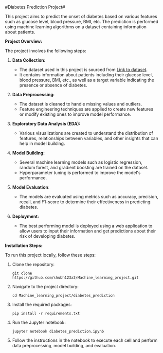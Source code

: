 #Diabetes Prediction Project#

This project aims to predict the onset of diabetes based on various features such as glucose level, blood pressure, BMI, etc. The prediction is performed using machine learning algorithms on a dataset containing information about patients.

**Project Overview:**

The project involves the following steps:

1. **Data Collection:** 
   - The dataset used in this project is sourced from [Link to dataset](insert_link_here).
   - It contains information about patients including their glucose level, blood pressure, BMI, etc., as well as a target variable indicating the presence or absence of diabetes.

2. **Data Preprocessing:**
   - The dataset is cleaned to handle missing values and outliers.
   - Feature engineering techniques are applied to create new features or modify existing ones to improve model performance.

3. **Exploratory Data Analysis (EDA):**
   - Various visualizations are created to understand the distribution of features, relationships between variables, and other insights that can help in model building.

4. **Model Building:**
   - Several machine learning models such as logistic regression, random forest, and gradient boosting are trained on the dataset.
   - Hyperparameter tuning is performed to improve the model's performance.

5. **Model Evaluation:**
   - The models are evaluated using metrics such as accuracy, precision, recall, and F1-score to determine their effectiveness in predicting diabetes.

6. **Deployment:**
   - The best performing model is deployed using a web application to allow users to input their information and get predictions about their risk of developing diabetes.

**Installation Steps:**

To run this project locally, follow these steps:

1. Clone the repository:
   ```
   git clone https://github.com/shubh123a3/Machine_learning_project.git
   ```

2. Navigate to the project directory:
   ```
   cd Machine_learning_project/diabetes_prediction
   ```

3. Install the required packages:
   ```
   pip install -r requirements.txt
   ```

4. Run the Jupyter notebook:
   ```
   jupyter notebook diabetes_prediction.ipynb
   ```

5. Follow the instructions in the notebook to execute each cell and perform data preprocessing, model building, and evaluation.



